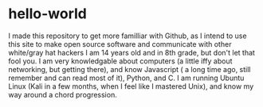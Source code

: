 # hello-world
I made this repository to get more familliar with Github, as I intend to use this site to make open source software and communicate with other white/gray hat hackers
I am 14 years old and in 8th grade, but don't let that fool you. I am very knowledgable about computers (a little iffy about networking, but getting there), and know Javascript ( a long time ago, still remember and can read most of it), Python, and C. I am running Ubuntu Linux (Kali in a few months, when I feel like I mastered Unix), and know my way around a chord progression.
